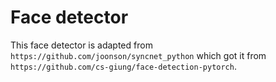 # Face detector

This face detector is adapted from `https://github.com/joonson/syncnet_python` which got
it from `https://github.com/cs-giung/face-detection-pytorch`.
